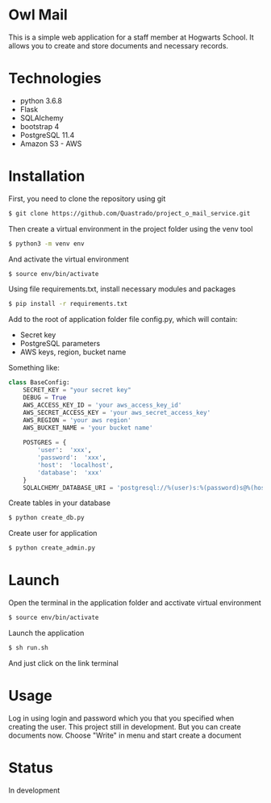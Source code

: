 # Owl Mail

This is a simple web application for a staff member at Hogwarts School. It allows you to create and store documents and necessary records.

# Technologies

- python 3.6.8
- Flask
- SQLAlchemy
- bootstrap 4
- PostgreSQL 11.4
- Amazon S3 - AWS

# Installation

First, you need to clone the repository using git

```bash
$ git clone https://github.com/Quastrado/project_o_mail_service.git
```
Then create a virtual environment in the project folder using the venv tool
```bash
$ python3 -m venv env
```
And activate the virtual environment
```bash
$ source env/bin/activate
```
Using file requirements.txt, install neсessary modules and packages
```bash
$ pip install -r requirements.txt
```
Add to the root of application folder file config.py, which will contain:
- Secret key
- PostgreSQL parameters
- AWS keys, region, bucket name

Something like:
```python
class BaseConfig:
    SECRET_KEY = "your secret key"
    DEBUG = True
    AWS_ACCESS_KEY_ID = 'your aws_access_key_id'
    AWS_SECRET_ACCESS_KEY = 'your aws_secret_access_key' 
    AWS_REGION = 'your aws region'
    AWS_BUCKET_NAME = 'your bucket name'
    
    POSTGRES = {
        'user':  'xxx', 
        'password':  'xxx', 
        'host':  'localhost', 
        'database':  'xxx'
    }
    SQLALCHEMY_DATABASE_URI = 'postgresql://%(user)s:%(password)s@%(host)s/%(database)s' % POSTGRES
```
Create tables in your database
```bash
$ python create_db.py
```
Create user for application
```bash
$ python create_admin.py
```

# Launch

Open the terminal in the application folder and aсctivate virtual environment
```bash
$ source env/bin/activate
```
Launch the application
```bash
$ sh run.sh
```
And just click on the link terminal

# Usage

Log in using login and password which you that you specified when creating the user.
This project still in development. But you can create documents now. Choose "Write" in menu and start create a document

# Status

In development


